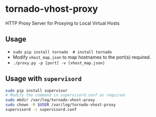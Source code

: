# tornado-vhost-proxy

HTTP Proxy Server for Proxying to Local Virtual Hosts

## Usage

* `sudo pip install tornado  # install tornado`
* Modify `vhost_map.json` to map hostnames to the port(s) required.
* `./proxy.py -p [port] -v [vhost_map.json]`

## Usage with `supervisord`

```bash
sudo pip install supervisor
# Modify the command in supervisord.conf as required
sudo mkdir /var/log/tornado-vhost-proxy
sudo chown -R $USER /var/log/tornado-vhost-proxy
supervisord -c supervisord.conf
```
